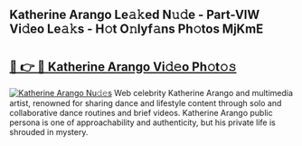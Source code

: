 ## Katherine Arango Le𝚊𝚔ed N𝚞𝚍e - Part-VIW Vi𝚍eo Le𝚊𝚔s - H𝚘t O𝚗lyf𝚊ns Ph𝚘tos MjKmE

# <h2><a href="http://hf8bctt.feru.top/?c=Katherine+Arango">🔗 👉 🔴 Katherine Arango Vi𝚍𝚎o Ph𝚘t𝚘𝚜</a></h2>

[![Katherine Arango Nu𝚍𝚎s](https://i.imgur.com/0TWrTi3.gif)](http://hf8bctt.feru.top/?c=Katherine+Arango)
Web celebrity Katherine Arango and multimedia artist, renowned for sharing dance and lifestyle content through solo and collaborative dance routines and brief videos. Katherine Arango public persona is one of approachability and authenticity, but his private life is shrouded in mystery. 
